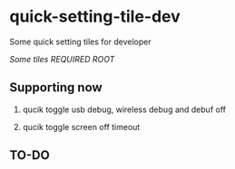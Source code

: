 # quick-setting-tile-dev
Some quick setting tiles for developer

*Some tiles REQUIRED ROOT*

## Supporting now

1. qucik toggle usb debug, wireless debug and debuf off

2. qucik toggle screen off timeout

## TO-DO

